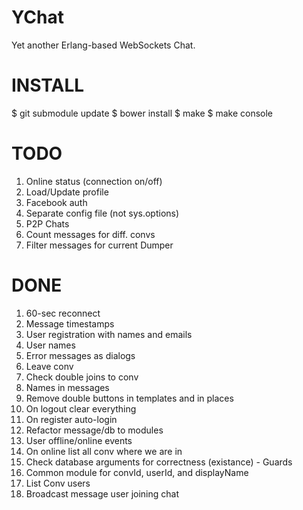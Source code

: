 YChat
=====

Yet another Erlang-based WebSockets Chat.

INSTALL
=======

$ git submodule update
$ bower install
$ make
$ make console

TODO
====

1. Online status (connection on/off)
2. Load/Update profile
3. Facebook auth
4. Separate config file (not sys.options)
5. P2P Chats
6. Count messages for diff. convs
7. Filter messages for current Dumper

DONE
====
1. 60-sec reconnect
2. Message timestamps
3. User registration with names and emails
4. User names
5. Error messages as dialogs
6. Leave conv
7. Check double joins to conv
8. Names in messages
9. Remove double buttons in templates and in places
10. On logout clear everything
11. On register auto-login
12. Refactor message/db to modules
13. User offline/online events
14. On online list all conv where we are in
15. Check database arguments for correctness (existance) - Guards
16. Common module for convId, userId, and displayName
17. List Conv users
18. Broadcast message user joining chat

